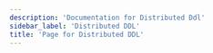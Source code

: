 ```yaml
---
description: 'Documentation for Distributed Ddl'
sidebar_label: 'Distributed DDL'
title: 'Page for Distributed DDL'
---
```



<Content/>
